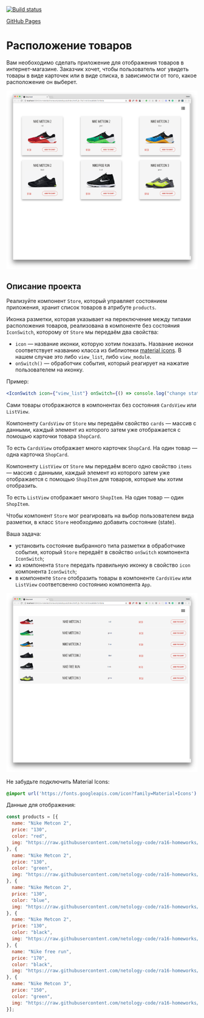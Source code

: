 [![Build status](https://ci.appveyor.com/api/projects/status/4k8kvgx9k3uk9dx1?svg=true)](https://ci.appveyor.com/project/OksanaBannova/layouts)


[GitHub Pages](https://oksanabannova.github.io/layouts/)

Расположение товаров
===

Вам необоходимо сделать приложение для отображения товаров в интернет-магазине. Заказчик хочет, чтобы пользователь мог увидеть товары в виде карточек или в виде списка, в зависимости от того, какое расположение он выберет. 

![cards view](./assets/card_view.png)

## Описание проекта

Реализуйте компонент `Store`, который управляет состоянием приложения, хранит список товаров в атрибуте `products`.

Иконка разметки, которая указывает на переключение между типами расположения товаров, реализована в компоненте без состояния `IconSwitch`, которому от `Store` мы передаём два свойства:
- `icon` — название иконки, которую хотим показать. Название иконки соответствует названию класса из библиотеки [material icons](https://material.io/icons/#ic_view_module). В нашем случае это либо `view_list`, либо `view_module`.
- `onSwitch()` — обработчик события, который реагирует на нажатие пользователем на иконку.

Пример:
```jsx
<IconSwitch icon={"view_list"} onSwitch={() => console.log("change state here")}/>
```
Сами товары отображаются в компонентах без состояния `CardsView` или `ListView`.

Компоненту `CardsView` от `Store` мы передаём свойство `cards` — массив с данными, каждый элемент из которого затем уже отображается с помощью карточки товара `ShopCard`.

То есть `CardsView` отображает много карточек `ShopCard`. На один товар — одна карточка `ShopCard`.

Компоненту `ListView` от `Store` мы передаём всего одно свойство `items` — массив с данными, каждый элемент из которого затем уже отображается с помощью `ShopItem` для товаров, которые мы хотим отобразить.

То есть `ListView` отображает много `ShopItem`. На один товар — один `ShopItem`.

Чтобы компонент `Store` мог реагировать на выбор пользователем вида разметки, в класс `Store` необходимо добавить состояние (state).

Ваша задача:
- установить состояние выбранного типа разметки в обработчике события, который `Store` передаёт в свойство `onSwitch` компонента `IconSwitch`;
- из компонента `Store` передать правильную иконку в свойство `icon` компонента `IconSwitch`;
- в компоненте `Store` отобразить товары в компоненте `CardsView` или `ListView` соответсвенно состоянию компонента `App`.

![list_view](./assets/list_view.png)

Не забудьте подключить Material Icons:
```css
@import url('https://fonts.googleapis.com/icon?family=Material+Icons')
```

Данные для отображения:
```js
const products = [{
  name: "Nike Metcon 2",
  price: "130",
  color: "red",
  img: "https://raw.githubusercontent.com/netology-code/ra16-homeworks/master/events-state/layouts/img/1.jpg"
}, {
  name: "Nike Metcon 2",
  price: "130",
  color: "green",
  img: "https://raw.githubusercontent.com/netology-code/ra16-homeworks/master/events-state/layouts/img/2.jpg"
}, {
  name: "Nike Metcon 2",
  price: "130",
  color: "blue",
  img: "https://raw.githubusercontent.com/netology-code/ra16-homeworks/master/events-state/layouts/img/3.jpg"
}, {
  name: "Nike Metcon 2",
  price: "130",
  color: "black",
  img: "https://raw.githubusercontent.com/netology-code/ra16-homeworks/master/events-state/layouts/img/4.jpg"
}, {
  name: "Nike free run",
  price: "170",
  color: "black",
  img: "https://raw.githubusercontent.com/netology-code/ra16-homeworks/master/events-state/layouts/img/7.jpg"
}, {
  name: "Nike Metcon 3",
  price: "150",
  color: "green",
  img: "https://raw.githubusercontent.com/netology-code/ra16-homeworks/master/events-state/layouts/img/5.jpg"
}];
```